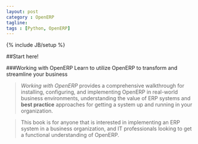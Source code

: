 ```yaml
---
layout: post
category : OpenERP
tagline:
tags : [Python, OpenERP]
---
```

{% include JB/setup %}

##Start here!

###Working with OpenERP
Learn to utilize OpenERP to transform and streamline your business

<!--![Face](https://lh5.googleusercontent.com/-GripjIMCLVE/Ux8HdGidWII/AAAAAAAAAL4/obPzlzxwhp4/s800/working_with_openerp.png "Working with OpenERP")-->

>_Working with OpenERP_ provides a comprehensive walkthrough for installing, configuring, and implementing OpenERP in real-world business environments, understanding the value of ERP systems and __best practice__ approaches for getting a system up and running in your organization.

>This book is for anyone that is interested in implementing an ERP system in a business organization, and IT professionals looking to get a functional understanding of OpenERP.
